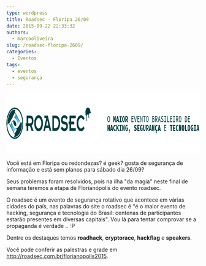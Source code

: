 ```yaml
---
type: wordpress
title: Roadsec - Floripa 26/09
date: 2015-09-22 22:33:32
authors:
  - marcooliveira
slug: /roadsec-floripa-2609/
categories:
  - Eventos
tags:
  - eventos
  - segurança
---
```


<a href="/images/wp-content/uploads/2015/09/roadsec2.png"><img class="aligncenter size-full wp-image-3409" src="/images/wp-content/uploads/2015/09/roadsec2.png" alt="Road sec" width="950" height="159" /></a>

Você está em Floripa ou redondezas? é geek? gosta de segurança de informação e está sem planos para sábado dia 26/09?

Seus problemas foram resolvidos, pois na ilha "da magia" neste final de semana teremos a etapa de Florianópolis do evento roadsec.

O roadsec é um evento de segurança rotativo que acontece em várias cidades do país, nas palavras do site o roadsec é "é o maior evento de hacking, segurança e tecnologia do Brasil: centenas de participantes estarão presentes em diversas capitais". Vou lá para tentar comprovar se a propaganda é verdade .. :P

Dentre os destaques temos <strong>roadhack</strong>, <strong>cryptorace</strong>, <strong>hackflag</strong> e <strong>speakers</strong>.

Você pode conferir as palestras e grade em <a href="http://roadsec.com.br/florianopolis2015/" target="_blank">http://roadsec.com.br/florianopolis2015</a>.